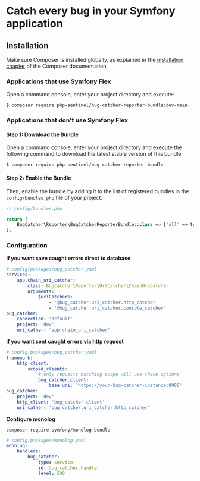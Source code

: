 # Catch every bug in your Symfony application

## Installation

Make sure Composer is installed globally, as explained in the
[installation chapter](https://getcomposer.org/doc/00-intro.md)
of the Composer documentation.

### Applications that use Symfony Flex

Open a command console, enter your project directory and execute:

```console
$ composer require php-sentinel/bug-catcher-reporter-bundle:dev-main
```

### Applications that don't use Symfony Flex

#### Step 1: Download the Bundle

Open a command console, enter your project directory and execute the
following command to download the latest stable version of this bundle:

```console
$ composer require php-sentinel/bug-catcher-reporter-bundle
```

#### Step 2: Enable the Bundle

Then, enable the bundle by adding it to the list of registered bundles
in the `config/bundles.php` file of your project:

```php
// config/bundles.php

return [
    BugCatcher\Reporter\BugCatcherReporterBundle::class => ['all' => true],
];
```

### Configuration

**If you want save caught errors direct to database**

```yaml
# config/packages/bug_catcher.yaml
services:
    app.chain_uri_catcher:
        class: BugCatcher\Reporter\UrlCatcher\ChainUriCatcher
        arguments:
            $uriCatchers:
                - '@bug_catcher.uri_catcher.http_catcher'
                - '@bug_catcher.uri_catcher.console_catcher'
bug_catcher:
    connection: 'default'
    project: 'dev'
    uri_cather: 'app.chain_uri_catcher'
```

**if you want sent caught errors via http request**

```yaml
# config/packages/bug_catcher.yaml
framework:
    http_client:
        scoped_clients:
            # only requests matching scope will use these options
            bug_catcher.client:
                base_uri: 'https://your-bug-catcher-instance:8000'
bug_catcher:
    project: 'dev'
    http_client: 'bug_catcher.client'
    uri_cather: 'bug_catcher.uri_catcher.http_catcher'
```

**Configure monolog**

```
composer require symfony/monolog-bundle
```

```yaml
# config/packages/monolog.yaml
monolog:
    handlers:
        bug_catcher:
            type: service
            id: bug_catcher.handler
            level: 500
```